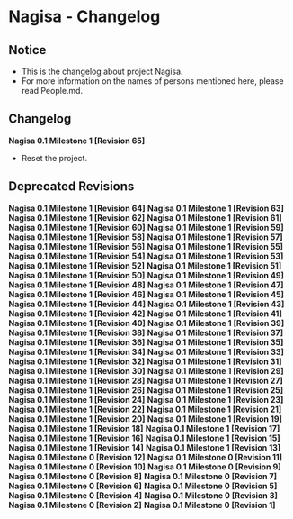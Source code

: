 ﻿# Nagisa - Changelog

## Notice
- This is the changelog about project Nagisa.
- For more information on the names of persons mentioned here, please read 
  People.md.

## Changelog

**Nagisa 0.1 Milestone 1 [Revision 65]** 
- Reset the project.

## Deprecated Revisions

**Nagisa 0.1 Milestone 1 [Revision 64]** 
**Nagisa 0.1 Milestone 1 [Revision 63]** 
**Nagisa 0.1 Milestone 1 [Revision 62]** 
**Nagisa 0.1 Milestone 1 [Revision 61]** 
**Nagisa 0.1 Milestone 1 [Revision 60]** 
**Nagisa 0.1 Milestone 1 [Revision 59]** 
**Nagisa 0.1 Milestone 1 [Revision 58]** 
**Nagisa 0.1 Milestone 1 [Revision 57]** 
**Nagisa 0.1 Milestone 1 [Revision 56]** 
**Nagisa 0.1 Milestone 1 [Revision 55]** 
**Nagisa 0.1 Milestone 1 [Revision 54]** 
**Nagisa 0.1 Milestone 1 [Revision 53]** 
**Nagisa 0.1 Milestone 1 [Revision 52]** 
**Nagisa 0.1 Milestone 1 [Revision 51]** 
**Nagisa 0.1 Milestone 1 [Revision 50]** 
**Nagisa 0.1 Milestone 1 [Revision 49]** 
**Nagisa 0.1 Milestone 1 [Revision 48]** 
**Nagisa 0.1 Milestone 1 [Revision 47]** 
**Nagisa 0.1 Milestone 1 [Revision 46]**
**Nagisa 0.1 Milestone 1 [Revision 45]** 
**Nagisa 0.1 Milestone 1 [Revision 44]** 
**Nagisa 0.1 Milestone 1 [Revision 43]** 
**Nagisa 0.1 Milestone 1 [Revision 42]** 
**Nagisa 0.1 Milestone 1 [Revision 41]** 
**Nagisa 0.1 Milestone 1 [Revision 40]** 
**Nagisa 0.1 Milestone 1 [Revision 39]** 
**Nagisa 0.1 Milestone 1 [Revision 38]** 
**Nagisa 0.1 Milestone 1 [Revision 37]** 
**Nagisa 0.1 Milestone 1 [Revision 36]** 
**Nagisa 0.1 Milestone 1 [Revision 35]** 
**Nagisa 0.1 Milestone 1 [Revision 34]** 
**Nagisa 0.1 Milestone 1 [Revision 33]** 
**Nagisa 0.1 Milestone 1 [Revision 32]** 
**Nagisa 0.1 Milestone 1 [Revision 31]** 
**Nagisa 0.1 Milestone 1 [Revision 30]** 
**Nagisa 0.1 Milestone 1 [Revision 29]** 
**Nagisa 0.1 Milestone 1 [Revision 28]** 
**Nagisa 0.1 Milestone 1 [Revision 27]** 
**Nagisa 0.1 Milestone 1 [Revision 26]** 
**Nagisa 0.1 Milestone 1 [Revision 25]** 
**Nagisa 0.1 Milestone 1 [Revision 24]** 
**Nagisa 0.1 Milestone 1 [Revision 23]** 
**Nagisa 0.1 Milestone 1 [Revision 22]** 
**Nagisa 0.1 Milestone 1 [Revision 21]** 
**Nagisa 0.1 Milestone 1 [Revision 20]** 
**Nagisa 0.1 Milestone 1 [Revision 19]** 
**Nagisa 0.1 Milestone 1 [Revision 18]** 
**Nagisa 0.1 Milestone 1 [Revision 17]** 
**Nagisa 0.1 Milestone 1 [Revision 16]** 
**Nagisa 0.1 Milestone 1 [Revision 15]** 
**Nagisa 0.1 Milestone 1 [Revision 14]** 
**Nagisa 0.1 Milestone 1 [Revision 13]** 
**Nagisa 0.1 Milestone 0 [Revision 12]**
**Nagisa 0.1 Milestone 0 [Revision 11]**
**Nagisa 0.1 Milestone 0 [Revision 10]**
**Nagisa 0.1 Milestone 0 [Revision 9]**
**Nagisa 0.1 Milestone 0 [Revision 8]**
**Nagisa 0.1 Milestone 0 [Revision 7]**
**Nagisa 0.1 Milestone 0 [Revision 6]**
**Nagisa 0.1 Milestone 0 [Revision 5]**
**Nagisa 0.1 Milestone 0 [Revision 4]**
**Nagisa 0.1 Milestone 0 [Revision 3]**
**Nagisa 0.1 Milestone 0 [Revision 2]**
**Nagisa 0.1 Milestone 0 [Revision 1]**